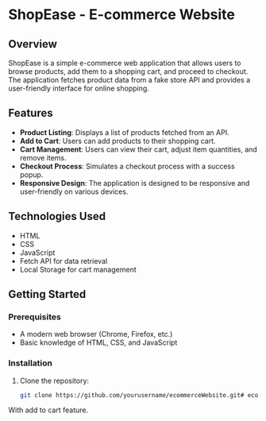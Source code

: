 # ShopEase - E-commerce Website

## Overview

ShopEase is a simple e-commerce web application that allows users to browse products, add them to a shopping cart, and proceed to checkout. The application fetches product data from a fake store API and provides a user-friendly interface for online shopping.

## Features

- **Product Listing**: Displays a list of products fetched from an API.
- **Add to Cart**: Users can add products to their shopping cart.
- **Cart Management**: Users can view their cart, adjust item quantities, and remove items.
- **Checkout Process**: Simulates a checkout process with a success popup.
- **Responsive Design**: The application is designed to be responsive and user-friendly on various devices.

## Technologies Used

- HTML
- CSS
- JavaScript
- Fetch API for data retrieval
- Local Storage for cart management

## Getting Started

### Prerequisites

- A modern web browser (Chrome, Firefox, etc.)
- Basic knowledge of HTML, CSS, and JavaScript

### Installation

1. Clone the repository:
   ```bash
   git clone https://github.com/yourusername/ecommerceWebsite.git# ecommerceWebsite
With add to cart feature. 

